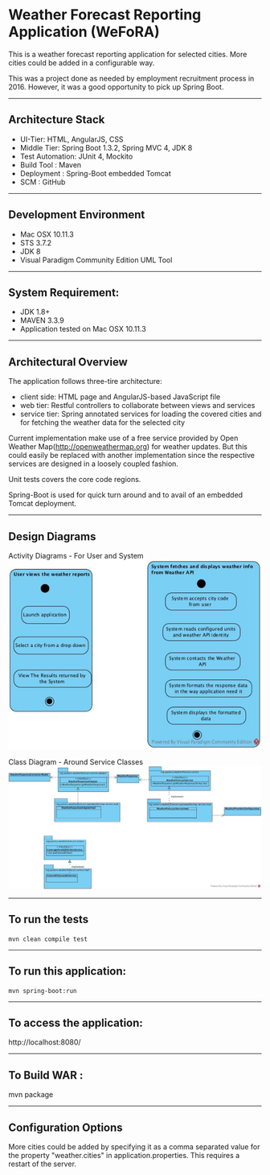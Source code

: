 # Weather Forecast Reporting Application (WeFoRA)
This is a weather forecast reporting application for selected cities. More cities could be added in a configurable way.

This was a project done as needed by employment recruitment process in 2016. However, it was a good opportunity to pick up Spring Boot.

------------------------------------
Architecture Stack
------------------------------------
* UI-Tier: HTML, AngularJS, CSS
* Middle Tier: Spring Boot 1.3.2, Spring MVC 4, JDK 8
* Test Automation: JUnit 4, Mockito
* Build Tool : Maven
* Deployment : Spring-Boot embedded Tomcat
* SCM : GitHub

---------------------------------
Development Environment
------------------------------------
* Mac OSX 10.11.3
* STS 3.7.2
* JDK 8
* Visual Paradigm Community Edition UML Tool

------------------------------------
System Requirement:
------------------------------------
* JDK 1.8+  
* MAVEN 3.3.9
* Application tested on Mac OSX 10.11.3  

------------------------------------
Architectural Overview
------------------------------------

The application follows three-tire architecture:

* client side: HTML page and AngularJS-based JavaScript file
* web tier: Restful controllers to collaborate between views and services
* service tier: Spring annotated services for loading the covered cities and for fetching the weather data for the selected city

Current implementation make use of a free service provided by Open Weather Map(http://openweathermap.org) for weather updates. But this could easily be replaced with another
implementation since the respective services are designed in a loosely coupled fashion.

Unit tests covers the core code regions.

Spring-Boot is used for quick turn around and to avail of an embedded Tomcat deployment.

------------------------------------
Design Diagrams
------------------------------------
Activity Diagrams - For User and System
![Image of Activity Diagram](doc/ActivityDiagramFromUserAndSystem.jpg)

Class Diagram - Around Service Classes
![Image of Class Diagram](doc/ClassDiagramsAroundServiceClasses.jpg)


------------------------------------
To run the tests
------------------------------------
```
mvn clean compile test
```
------------------------------------
To run this application:
------------------------------------
```
mvn spring-boot:run
```
------------------------------------
To access the application:
------------------------------------
http://localhost:8080/

------------------------------------
To Build WAR :
------------------------------------
mvn package

-------------------------
Configuration Options
-------------------------
More cities could be added by specifying it as a comma separated value for the property "weather.cities" in application.properties. This requires a restart of the server.
